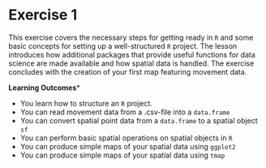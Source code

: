 # Exercise 1


This exercise covers the necessary steps for getting ready in `R` and some basic concepts for setting up a well-structured `R` project. The lesson introduces how additional packages that provide useful functions for data science are made available and how spatial data is handled. The exercise concludes with the creation of your first map featuring movement data. 

**Learning Outcomes***

- You learn how to structure an `R` project.
- You can read movement data from a .csv-file into a `data.frame`
- You can convert spatial point data from a `data.frame` to a spatial object `sf`
- You can perform basic spatial operations on spatial objects in `R`
- You can produce simple maps of your spatial data using `ggplot2`
- You can produce simple maps of your spatial data using `tmap`

